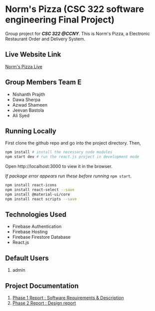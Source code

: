 # Norm's Pizza (CSC 322 software engineering Final Project)
Group project for ***CSC 322 @CCNY***.
This is Norm's Pizza, a Electronic Restaurant Order and Delivery System.

## Live Website Link
[Norm's Pizza Live](https://ccnycsc322-730da.web.app/)

## Group Members Team E
- Nishanth Prajith
- Dawa Sherpa
- Azwad Shameen
- Jeevan Bastola
- Ali Syed

## Running Locally
First clone the github repo and go into the project directory. Then,
```bash
npm install # install the necessary node modules
npm start dev # run the react.js project in development mode
```
Open http://localhost:3000 to view it in the browser.

*If package error appears run these before running* `npm start`.
```bash
npm install react-icons
npm install react-select --save
npm install @material-ui/core
npm install react scripts --save
```

## Technologies Used
 - Firebase Authentication
 - Firebase Hosting
 - Firebase Firestore Database
 - React.js

## Default Users
 1. admin 
 
## Project Documentation
1. [Phase 1 Report : Software Requirements & Description](https://github.com/NishanthPrajith/CSC322_Final_Project/blob/master/Team_W_report.pdf)
2. [Phase 2 Report : Design report](https://github.com/NishanthPrajith/CSC322_Final_Project/blob/master/Team_W_Phase_2_report.pdf)
